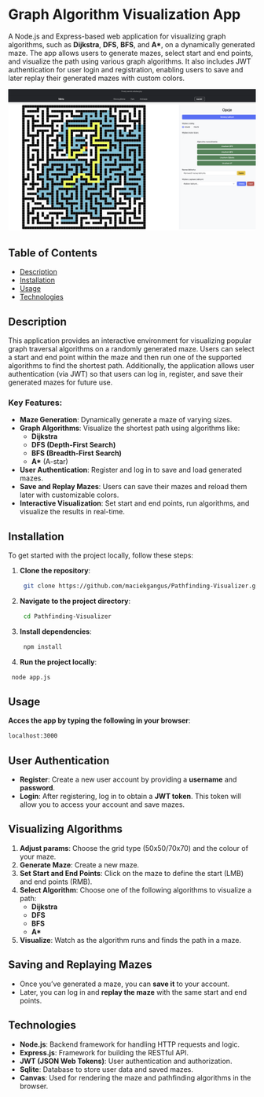 # Graph Algorithm Visualization App

A Node.js and Express-based web application for visualizing graph algorithms, such as **Dijkstra**, **DFS**, **BFS**, and **A\***, on a dynamically generated maze. The app allows users to generate mazes, select start and end points, and visualize the path using various graph algorithms. It also includes JWT authentication for user login and registration, enabling users to save and later replay their generated mazes with custom colors.

![App Screenshot](ScreenMaze.png)

## Table of Contents
- [Description](#description)
- [Installation](#installation)
- [Usage](#usage)
- [Technologies](#technologies)



## Description

This application provides an interactive environment for visualizing popular graph traversal algorithms on a randomly generated maze. Users can select a start and end point within the maze and then run one of the supported algorithms to find the shortest path. Additionally, the application allows user authentication (via JWT) so that users can log in, register, and save their generated mazes for future use.

### Key Features:
- **Maze Generation**: Dynamically generate a maze of varying sizes.
- **Graph Algorithms**: Visualize the shortest path using algorithms like:
    - **Dijkstra**
    - **DFS (Depth-First Search)**
    - **BFS (Breadth-First Search)**
    - **A\*** (A-star)
- **User Authentication**: Register and log in to save and load generated mazes.
- **Save and Replay Mazes**: Users can save their mazes and reload them later with customizable colors.
- **Interactive Visualization**: Set start and end points, run algorithms, and visualize the results in real-time.

## Installation

To get started with the project locally, follow these steps:

1. **Clone the repository**:
   ```bash
    git clone https://github.com/maciekgangus/Pathfinding-Visualizer.git
   ```
2. **Navigate to the project directory**:
   ```bash
    cd Pathfinding-Visualizer
    ```
3. **Install dependencies**:
   ```bash
    npm install
    ```
4.  **Run the project locally**:
   ```bash
    node app.js
   ```

## Usage 

**Acces the app by typing the following in your browser**:
```bash
localhost:3000
```

## User Authentication

- **Register**: Create a new user account by providing a **username** and **password**.
- **Login**: After registering, log in to obtain a **JWT token**. This token will allow you to access your account and save mazes.

## Visualizing Algorithms

1. **Adjust params**: Choose the grid type (50x50/70x70) and the colour of your maze.
2. **Generate Maze**: Create a new maze.
2. **Set Start and End Points**: Click on the maze to define the start (LMB) and end points (RMB).
3. **Select Algorithm**: Choose one of the following algorithms to visualize a path:
    - **Dijkstra**
    - **DFS**
    - **BFS**
    - **A\***
4. **Visualize**: Watch as the algorithm runs and finds the path in a maze.

## Saving and Replaying Mazes

- Once you’ve generated a maze, you can **save it** to your account.
- Later, you can log in and **replay the maze** with the same start and end points.

## Technologies

- **Node.js**: Backend framework for handling HTTP requests and logic.
- **Express.js**: Framework for building the RESTful API.
- **JWT (JSON Web Tokens)**: User authentication and authorization.
- **Sqlite**: Database to store user data and saved mazes.
- **Canvas**: Used for rendering the maze and pathfinding algorithms in the browser.

